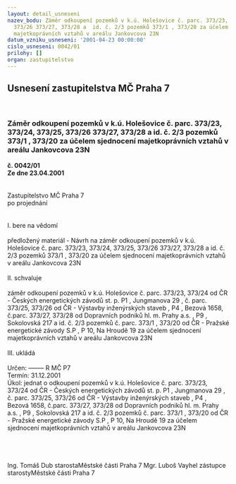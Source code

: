 ```yaml
---
layout: detail_usneseni
nazev_bodu: Záměr odkoupení pozemků v k.ú. Holešovice č. parc. 373/23, 373/24, 373/25,
  373/26 373/27, 373/28 a  id. č. 2/3 pozemků 373/1 , 373/20 za účelem sjednocení
  majetkoprávních vztahů v areálu Jankovcova 23N
datum_vzniku_usneseni: '2001-04-23 00:00:00'
cislo_usneseni: 0042/01
prilohy: []
organ: zastupitelstvo
---
```

<div id="ucUsn_pList" class="usn">
	<span><h2>Usnesení zastupitelstva MČ Praha 7 </h2>
<br></span><div class="standBody">
<span><h3>Záměr odkoupení pozemků v k.ú. Holešovice č. parc. 373/23, 373/24, 373/25, 373/26 373/27, 373/28 a  id. č. 2/3 pozemků 373/1 , 373/20 za účelem sjednocení majetkoprávních vztahů v areálu Jankovcova 23N</h3></span><div class="center">
		<strong>č. 0042/01</strong><br>
	</div>
<div class="center">
		<strong>Ze dne 23.04.2001</strong><br><br>
	</div>
<br>Zastupitelstvo MČ Praha 7<br>po projednání<br><br><br>I.	bere na vědomí<br><br> předložený materiál - Návrh  na záměr odkoupení pozemků v k.ú. Holešovice č. parc. 373/23, 373/24, 373/25, 373/26 373/27, 373/28 a  id. č. 2/3 pozemků 373/1 , 373/20 za účelem sjednocení majetkoprávních vztahů v areálu Jankovcova 23N<br><br>II.	schvaluje <br><br>záměr odkoupení pozemků v k.ú. Holešovice č. parc. 373/23, 373/24 od ČR - Českých energetických závodů st. p. P1 , Jungmanova 29 , č. parc.  373/25, 373/26  od ČR - Výstavby inženýrských staveb , P4 , Bezová 1658, č.parc. 373/27, 373/28 od Dopravních podniků hl. m. Prahy a.s. , P9 , Sokolovská 217  a   id. č. 2/3 pozemků č. parc.  373/1 , 373/20 od ČR - Pražské energetické závody S.P , P 10, Na Hroudě 19 za účelem sjednocení majetkoprávních vztahů v areálu Jankovcova 23N<br><br>III.	ukládá <br><br> Určen:	–––––	R MČ P7<br>Termín: 31.12.2001<br>Úkol:	jednat o odkoupení pozemků v k.ú. Holešovice č. parc. 373/23, 373/24 od ČR - Českých energetických závodů st. p. P1 , Jungmanova 29 , č. parc.  373/25, 373/26  od ČR - Výstavby inženýrských staveb , P4 , Bezová 1658, č.parc. 373/27, 373/28 od Dopravních podniků hl. m. Prahy a.s. , P9 , Sokolovská 217  a   id. č. 2/3 pozemků č. parc.  373/1 , 373/20 od ČR - Pražské energetické závody S.P , P 10, Na Hroudě 19 za účelem sjednocení majetkoprávních vztahů v areálu Jankovcova 23N<br> <br><br><br> 	<br>Ing. Tomáš Dub starostaMěstské části Praha 7	Mgr. Luboš Vayhel zástupce starostyMěstské části Praha 7<br>	<br><br>
</div>
</div>